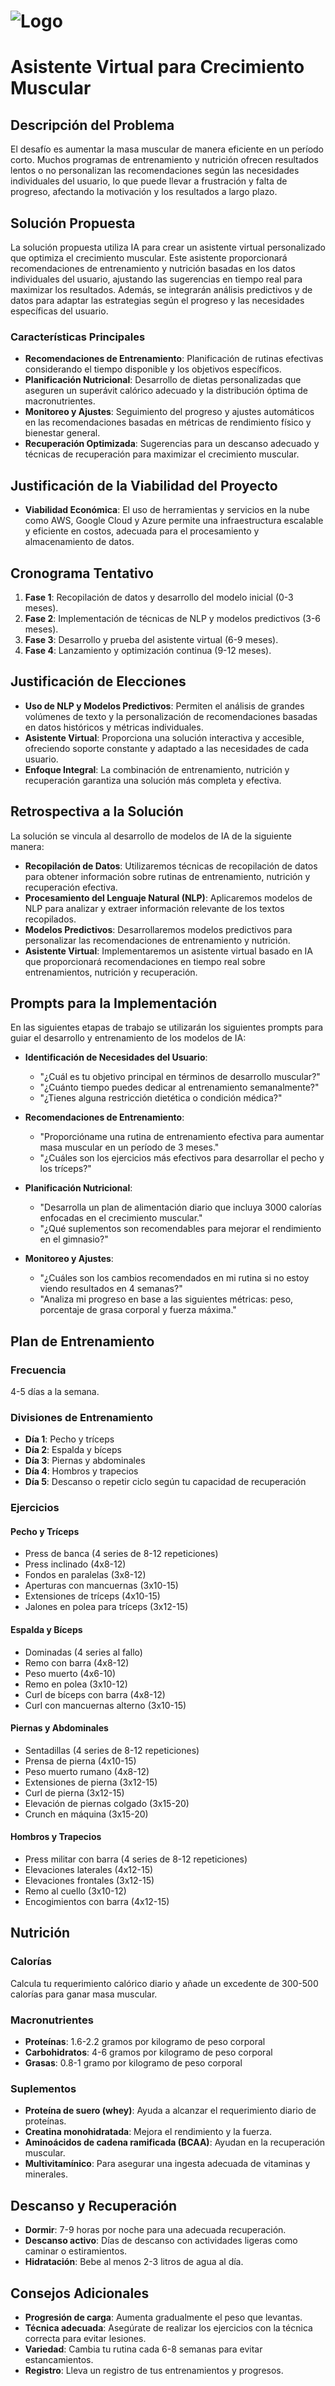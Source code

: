 # ![Logo]()
# Asistente Virtual para Crecimiento Muscular

## Descripción del Problema

El desafío es aumentar la masa muscular de manera eficiente en un período corto. Muchos programas de entrenamiento y nutrición ofrecen resultados lentos o no personalizan las recomendaciones según las necesidades individuales del usuario, lo que puede llevar a frustración y falta de progreso, afectando la motivación y los resultados a largo plazo.

## Solución Propuesta

La solución propuesta utiliza IA para crear un asistente virtual personalizado que optimiza el crecimiento muscular. Este asistente proporcionará recomendaciones de entrenamiento y nutrición basadas en los datos individuales del usuario, ajustando las sugerencias en tiempo real para maximizar los resultados. Además, se integrarán análisis predictivos y de datos para adaptar las estrategias según el progreso y las necesidades específicas del usuario.

### Características Principales

- **Recomendaciones de Entrenamiento**: Planificación de rutinas efectivas considerando el tiempo disponible y los objetivos específicos.
- **Planificación Nutricional**: Desarrollo de dietas personalizadas que aseguren un superávit calórico adecuado y la distribución óptima de macronutrientes.
- **Monitoreo y Ajustes**: Seguimiento del progreso y ajustes automáticos en las recomendaciones basadas en métricas de rendimiento físico y bienestar general.
- **Recuperación Optimizada**: Sugerencias para un descanso adecuado y técnicas de recuperación para maximizar el crecimiento muscular.

## Justificación de la Viabilidad del Proyecto

- **Viabilidad Económica**: El uso de herramientas y servicios en la nube como AWS, Google Cloud y Azure permite una infraestructura escalable y eficiente en costos, adecuada para el procesamiento y almacenamiento de datos.

## Cronograma Tentativo

1. **Fase 1**: Recopilación de datos y desarrollo del modelo inicial (0-3 meses).
2. **Fase 2**: Implementación de técnicas de NLP y modelos predictivos (3-6 meses).
3. **Fase 3**: Desarrollo y prueba del asistente virtual (6-9 meses).
4. **Fase 4**: Lanzamiento y optimización continua (9-12 meses).

## Justificación de Elecciones

- **Uso de NLP y Modelos Predictivos**: Permiten el análisis de grandes volúmenes de texto y la personalización de recomendaciones basadas en datos históricos y métricas individuales.
- **Asistente Virtual**: Proporciona una solución interactiva y accesible, ofreciendo soporte constante y adaptado a las necesidades de cada usuario.
- **Enfoque Integral**: La combinación de entrenamiento, nutrición y recuperación garantiza una solución más completa y efectiva.

## Retrospectiva a la Solución

La solución se vincula al desarrollo de modelos de IA de la siguiente manera:

- **Recopilación de Datos**: Utilizaremos técnicas de recopilación de datos para obtener información sobre rutinas de entrenamiento, nutrición y recuperación efectiva.
- **Procesamiento del Lenguaje Natural (NLP)**: Aplicaremos modelos de NLP para analizar y extraer información relevante de los textos recopilados.
- **Modelos Predictivos**: Desarrollaremos modelos predictivos para personalizar las recomendaciones de entrenamiento y nutrición.
- **Asistente Virtual**: Implementaremos un asistente virtual basado en IA que proporcionará recomendaciones en tiempo real sobre entrenamientos, nutrición y recuperación.

## Prompts para la Implementación

En las siguientes etapas de trabajo se utilizarán los siguientes prompts para guiar el desarrollo y entrenamiento de los modelos de IA:

- **Identificación de Necesidades del Usuario**:
  - "¿Cuál es tu objetivo principal en términos de desarrollo muscular?"
  - "¿Cuánto tiempo puedes dedicar al entrenamiento semanalmente?"
  - "¿Tienes alguna restricción dietética o condición médica?"

- **Recomendaciones de Entrenamiento**:
  - "Proporcióname una rutina de entrenamiento efectiva para aumentar masa muscular en un período de 3 meses."
  - "¿Cuáles son los ejercicios más efectivos para desarrollar el pecho y los tríceps?"

- **Planificación Nutricional**:
  - "Desarrolla un plan de alimentación diario que incluya 3000 calorías enfocadas en el crecimiento muscular."
  - "¿Qué suplementos son recomendables para mejorar el rendimiento en el gimnasio?"

- **Monitoreo y Ajustes**:
  - "¿Cuáles son los cambios recomendados en mi rutina si no estoy viendo resultados en 4 semanas?"
  - "Analiza mi progreso en base a las siguientes métricas: peso, porcentaje de grasa corporal y fuerza máxima."

## Plan de Entrenamiento

### Frecuencia

4-5 días a la semana.

### Divisiones de Entrenamiento

- **Día 1**: Pecho y tríceps
- **Día 2**: Espalda y bíceps
- **Día 3**: Piernas y abdominales
- **Día 4**: Hombros y trapecios
- **Día 5**: Descanso o repetir ciclo según tu capacidad de recuperación

### Ejercicios

#### Pecho y Tríceps

- Press de banca (4 series de 8-12 repeticiones)
- Press inclinado (4x8-12)
- Fondos en paralelas (3x8-12)
- Aperturas con mancuernas (3x10-15)
- Extensiones de tríceps (4x10-15)
- Jalones en polea para tríceps (3x12-15)

#### Espalda y Bíceps

- Dominadas (4 series al fallo)
- Remo con barra (4x8-12)
- Peso muerto (4x6-10)
- Remo en polea (3x10-12)
- Curl de bíceps con barra (4x8-12)
- Curl con mancuernas alterno (3x10-15)

#### Piernas y Abdominales

- Sentadillas (4 series de 8-12 repeticiones)
- Prensa de pierna (4x10-15)
- Peso muerto rumano (4x8-12)
- Extensiones de pierna (3x12-15)
- Curl de pierna (3x12-15)
- Elevación de piernas colgado (3x15-20)
- Crunch en máquina (3x15-20)

#### Hombros y Trapecios

- Press militar con barra (4 series de 8-12 repeticiones)
- Elevaciones laterales (4x12-15)
- Elevaciones frontales (3x12-15)
- Remo al cuello (3x10-12)
- Encogimientos con barra (4x12-15)

## Nutrición

### Calorías

Calcula tu requerimiento calórico diario y añade un excedente de 300-500 calorías para ganar masa muscular.

### Macronutrientes

- **Proteínas**: 1.6-2.2 gramos por kilogramo de peso corporal
- **Carbohidratos**: 4-6 gramos por kilogramo de peso corporal
- **Grasas**: 0.8-1 gramo por kilogramo de peso corporal

### Suplementos

- **Proteína de suero (whey)**: Ayuda a alcanzar el requerimiento diario de proteínas.
- **Creatina monohidratada**: Mejora el rendimiento y la fuerza.
- **Aminoácidos de cadena ramificada (BCAA)**: Ayudan en la recuperación muscular.
- **Multivitamínico**: Para asegurar una ingesta adecuada de vitaminas y minerales.

## Descanso y Recuperación

- **Dormir**: 7-9 horas por noche para una adecuada recuperación.
- **Descanso activo**: Días de descanso con actividades ligeras como caminar o estiramientos.
- **Hidratación**: Bebe al menos 2-3 litros de agua al día.

## Consejos Adicionales

- **Progresión de carga**: Aumenta gradualmente el peso que levantas.
- **Técnica adecuada**: Asegúrate de realizar los ejercicios con la técnica correcta para evitar lesiones.
- **Variedad**: Cambia tu rutina cada 6-8 semanas para evitar estancamientos.
- **Registro**: Lleva un registro de tus entrenamientos y progresos.
